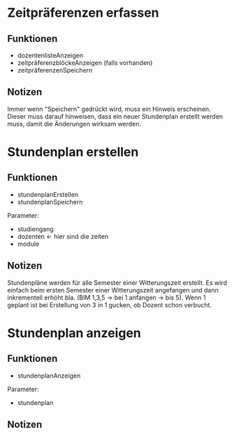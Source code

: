 # Zeitpräferenzen erfassen

## Funktionen

- dozentenlisteAnzeigen
- zeitpräferenzblöckeAnzeigen (falls vorhanden)
- zeitpräferenzenSpeichern

## Notizen
Immer wenn "Speichern" gedrückt wird, muss ein Hinweis erscheinen. Dieser muss darauf hinweisen, dass ein neuer Stundenplan erstellt werden muss, damit die Änderungen wirksam werden.


# Stundenplan erstellen

## Funktionen

- stundenplanErstellen
- stundenplanSpeichern

Parameter:

- studiengang
- dozenten <- hier sind die zeiten
- module

## Notizen

Stundenpläne werden für alle Semester einer Witterungszeit erstellt. Es wird einfach beim ersten Semester einer Witterungszeit angefangen und dann inkrementell erhöht bla. (BIM 1,3,5 -> bei 1 anfangen -> bis 5). Wenn 1 geplant ist bei Erstellung von 3 in 1 gucken, ob Dozent schon verbucht.

# Stundenplan anzeigen

## Funktionen

- stundenplanAnzeigen

Parameter:

- stundenplan

## Notizen

